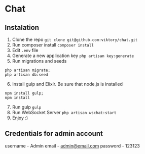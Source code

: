 Chat
======================
Instalation
-------------------------------------
1. Clone the repo
```git clone git@github.com:viktory/chat.git```
2. Run composer install
```composer install```
3. Edit `.env` file
4. Generate a new application key
```php artisan key:generate```
5. Run migrations and seeds
```
php artisan migrate;
php artisan db:seed
```
6. Install gulp and Elixir. Be sure that node.js is installed
```
npm install gulp;
npm install
```
7. Run gulp
```gulp```
8. Run WebSocket Server
```php artisan wschat:start```
9. Enjoy :)


Credentials for admin account
-------------------------------------
username - Admin
email - admin@email.com
password - 123123